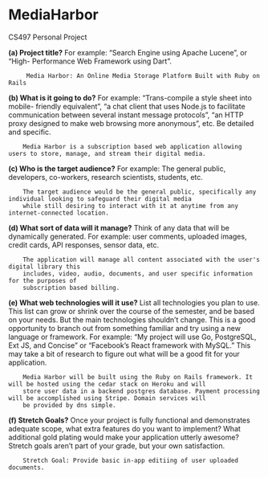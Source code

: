 # MediaHarbor
CS497 Personal Project

**(a) Project title?** For example: “Search Engine using Apache Lucene”, or “High- Performance Web Framework using Dart”.
 		
		 Media Harbor: An Online Media Storage Platform Built with Ruby on Rails
		 
**(b) What is it going to do?** For example: “Trans-compile a style sheet into mobile- friendly equivalent”, 
    “a chat client that uses Node.js to facilitate communication between several instant message protocols”, 
    “an HTTP proxy designed to make web browsing more anonymous”, etc. Be detailed and specific. 	
		
		Media Harbor is a subscription based web application allowing users to store, manage, and stream their digital media.
		
**(c) Who is the target audience?** For example: The general public, developers, co-workers, research scientists, students, etc.
		
		The target audience would be the general public, specifically any individual looking to safeguard their digital media
		while still desiring to interact with it at anytime from any internet-connected location.

**(d) What sort of data will it manage?** Think of any data that will be dynamically generated. 
	For example: user comments, uploaded images, credit cards, API responses, sensor data, etc. 
		
		The application will manage all content associated with the user's digital library this
		includes, video, audio, documents, and user specific information for the purposes of 
		subscription based billing.
	
**(e) What web technologies will it use?** List all technologies you plan to use. This list can grow or shrink over the course 
	of the semester, and be based on your needs. But the main technologies shouldn’t change. This is a good opportunity to 
	branch out from something familiar and try using a new language or framework. For example: “My project will use Go, PostgreSQL, 
	Ext JS, and Concise” or “Facebook’s React framework with MySQL.” This may take a bit of research to figure out what will be a
	good fit for your application.
	
		Media Harbor will be built using the Ruby on Rails framework. It will be hosted using the cedar stack on Heroku and will
		store user data in a backend postgres database. Payment processing will be accomplished using Stripe. Domain services will
		be provided by dns simple.

**(f) Stretch Goals?** Once your project is fully functional and demonstrates adequate scope, what extra features do you want to implement? 
	What additional gold plating would make your application utterly awesome? Stretch goals aren’t part of your grade, but your own 
	satisfaction.
		
		Stretch Goal: Provide basic in-app editiing of user uploaded documents.